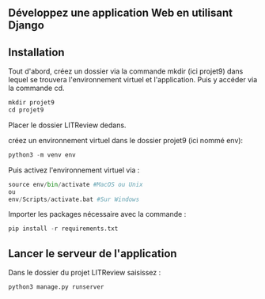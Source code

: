 Développez une application Web en utilisant Django
----------------------------------------------------------------------------------------------

## Installation

Tout d'abord, créez un dossier via la commande mkdir (ici projet9) dans lequel se trouvera l'environnement virtuel et l'application. Puis y accéder via la commande cd.

```python
mkdir projet9
cd projet9
```
Placer le dossier LITReview dedans.

créez un environnement virtuel dans le dossier projet9 (ici nommé env):
```python
python3 -m venv env
```
Puis activez l'environnement virtuel via :

```python
source env/bin/activate #MacOS ou Unix
ou
env/Scripts/activate.bat #Sur Windows
```

Importer les packages nécessaire avec la commande :

```python 
pip install -r requirements.txt
``` 

## Lancer le serveur de l'application
Dans le dossier du projet LITReview saisissez : 

```python
python3 manage.py runserver
```

